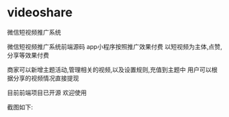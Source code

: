 # videoshare
微信短视频推广系统

微信短视频推广系统前端源码 
app小程序按照推广效果付费 
以短视频为主体,点赞,分享等效果付费

商家可以新增主题活动,管理相关的视频,以及设置规则,充值到主题中
用户可以根据分享的视频情况直接提现



目前前端项目已开源 欢迎使用

截图如下:

